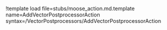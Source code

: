 !template load file=stubs/moose_action.md.template name=AddVectorPostprocessorAction syntax=/VectorPostprocessors/AddVectorPostprocessorAction